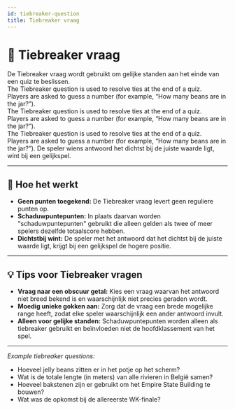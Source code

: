 ```yaml
---
id: tiebreaker-question
title: Tiebreaker vraag
---
```


# 🏁 Tiebreaker vraag

De Tiebreaker vraag wordt gebruikt om gelijke standen aan het einde van een quiz te beslissen.\
The Tiebreaker question is used to resolve ties at the end of a quiz.\
Players are asked to guess a number (for example, “How many beans are in the jar?”).\
The Tiebreaker question is used to resolve ties at the end of a quiz.\
Players are asked to guess a number (for example, “How many beans are in the jar?”).\
The Tiebreaker question is used to resolve ties at the end of a quiz.\
Players are asked to guess a number (for example, “How many beans are in the jar?”). De speler wiens antwoord het dichtst bij de juiste waarde ligt, wint bij een gelijkspel.

---

## 📝 Hoe het werkt

- **Geen punten toegekend:** De Tiebreaker vraag levert geen reguliere punten op.
- **Schaduwpuntepunten:** In plaats daarvan worden "schaduwpuntepunten" gebruikt die alleen gelden als twee of meer spelers dezelfde totaalscore hebben.
- **Dichtstbij wint:** De speler met het antwoord dat het dichtst bij de juiste waarde ligt, krijgt bij een gelijkspel de hogere positie.

---

## 💡 Tips voor Tiebreaker vragen

- **Vraag naar een obscuur getal:** Kies een vraag waarvan het antwoord niet breed bekend is en waarschijnlijk niet precies geraden wordt.
- **Moedig unieke gokken aan:** Zorg dat de vraag een brede mogelijke range heeft, zodat elke speler waarschijnlijk een ander antwoord invult.
- **Alleen voor gelijke standen:** Schaduwpuntepunten worden alleen als tiebreaker gebruikt en beïnvloeden niet de hoofdklassement van het spel.

---

_Example tiebreaker questions:_

- Hoeveel jelly beans zitten er in het potje op het scherm?
- Wat is de totale lengte (in meters) van alle rivieren in België samen?
- Hoeveel bakstenen zijn er gebruikt om het Empire State Building te bouwen?
- Wat was de opkomst bij de allereerste WK-finale?

